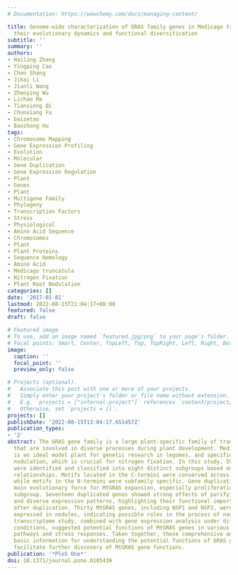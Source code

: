 ```yaml
---
# Documentation: https://wowchemy.com/docs/managing-content/

title: Genome-wide characterization of GRAS family genes in Medicago truncatula reveals
  their evolutionary dynamics and functional diversification
subtitle: ''
summary: ''
authors:
- Hailing Zhang
- Yingping Cao
- Chen Shang
- Jikai Li
- Jianli Wang
- Zhenying Wu
- Lichao Ma
- Tianxiong Qi
- Chunxiang Fu
- baizetao
- Baozhong Hu
tags:
- Chromosome Mapping
- Gene Expression Profiling
- Evolution
- Molecular
- Gene Duplication
- Gene Expression Regulation
- Plant
- Genes
- Plant
- Multigene Family
- Phylogeny
- Transcription Factors
- Stress
- Physiological
- Amino Acid Sequence
- Chromosomes
- Plant
- Plant Proteins
- Sequence Homology
- Amino Acid
- Medicago truncatula
- Nitrogen Fixation
- Plant Root Nodulation
categories: []
date: '2017-01-01'
lastmod: 2022-08-15T21:04:17+08:00
featured: false
draft: false

# Featured image
# To use, add an image named `featured.jpg/png` to your page's folder.
# Focal points: Smart, Center, TopLeft, Top, TopRight, Left, Right, BottomLeft, Bottom, BottomRight.
image:
  caption: ''
  focal_point: ''
  preview_only: false

# Projects (optional).
#   Associate this post with one or more of your projects.
#   Simply enter your project's folder or file name without extension.
#   E.g. `projects = ["internal-project"]` references `content/project/deep-learning/index.md`.
#   Otherwise, set `projects = []`.
projects: []
publishDate: '2022-08-15T13:04:17.651457Z'
publication_types:
- '2'
abstract: The GRAS gene family is a large plant-specific family of transcription factors
  that are involved in diverse processes during plant development. Medicago truncatula
  is an ideal model plant for genetic research in legumes, and specifically for studying
  nodulation, which is crucial for nitrogen fixation. In this study, 59 MtGRAS genes
  were identified and classified into eight distinct subgroups based on phylogenetic
  relationships. Motifs located in the C-termini were conserved across the subgroups,
  while motifs in the N-termini were subfamily specific. Gene duplication was the
  main evolutionary force for MtGRAS expansion, especially proliferation of the LISCL
  subgroup. Seventeen duplicated genes showed strong effects of purifying selection
  and diverse expression patterns, highlighting their functional importance and diversification
  after duplication. Thirty MtGRAS genes, including NSP1 and NSP2, were preferentially
  expressed in nodules, indicating possible roles in the process of nodulation. A
  transcriptome study, combined with gene expression analysis under different stress
  conditions, suggested potential functions of MtGRAS genes in various biological
  pathways and stress responses. Taken together, these comprehensive analyses provide
  basic information for understanding the potential functions of GRAS genes, and will
  facilitate further discovery of MtGRAS gene functions.
publication: '*PloS One*'
doi: 10.1371/journal.pone.0185439
---
```

